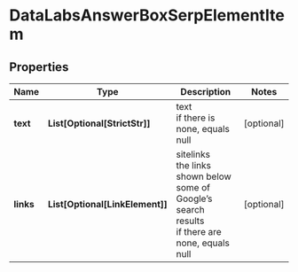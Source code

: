 # DataLabsAnswerBoxSerpElementItem


## Properties

| Name | Type | Description | Notes |
|------------ | ------------- | ------------- | -------------|
**text** | **List[Optional[StrictStr]]** | text<br>if there is none, equals null |[optional]|
**links** | **List[Optional[LinkElement]]** | sitelinks<br>the links shown below some of Google’s search results<br>if there are none, equals null |[optional]|